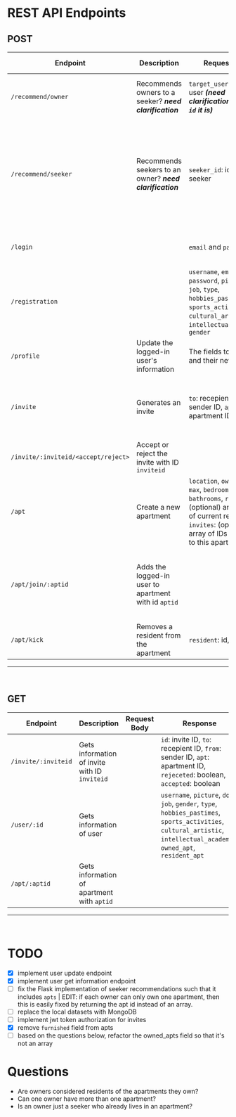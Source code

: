 # REST API Endpoints
## POST
| **Endpoint**                        | **Description**                                          | **Request Body**                                                                                                                                                                         | **Response**                                                                                                             | **Authorization required** | **Notes**                                                                                                                                                                                      |
| ----------------------------------- | -------------------------------------------------------- | ---------------------------------------------------------------------------------------------------------------------------------------------------------------------------------------- | ------------------------------------------------------------------------------------------------------------------------ | :------------------------: | ---------------------------------------------------------------------------------------------------------------------------------------------------------------------------------------------- |
| `/recommend/owner`                  | Recommends owners to a seeker? _**need clarification**_  | `target_user`: id of the user _**(need clarification on whose `id` it is)**_                                                                                                             | JSON array of `{ "common_interests": decimal, "id": integer, "similarity": decimal }`                                    |                            | Response is an array of owners, sorted by `similarity`, from highest to lowest.                                                                                                                |
| `/recommend/seeker`                 | Recommends seekers to an owner? _**need clarification**_ | `seeker_id`: id of the seeker                                                                                                                                                            | JSON array of `{ "apts": [], "common_interests": decimal, "id": integer}`.                                               |                            | Response is an array of seekers, sorted by `common_interests`, from highest to lowest. _**(need clarification on what `id` refers to. Is it the owner of the apartments or another seeker?)**_ |
| `/login`                            |                                                          | `email` and `password`                                                                                                                                                                   | `{ status: true/false, success: success/failure message }`                                                               |                            |                                                                                                                                                                                                |
| `/registration`                     |                                                          | `username`, `email`, `password`, `picture`, `dob`, `job`, `type`, `hobbies_pastimes`, `sports_activities`, `cultural_artistic`, `intellectual_academic`, `gender`                        | `{ success: boolean, message: success/error message string }`                                                            |                            |                                                                                                                                                                                                |
| `/profile`                          | Update the logged-in user's information                  | The fields to update and their new values                                                                                                                                                |                                                                                                                          |             ✔              |                                                                                                                                                                                                |
| `/invite`                           | Generates an invite                                      | `to`: recepient ID, `from`: sender ID, `apt`: apartment ID                                                                                                                               | Same as in request body, but also includes `id`: the newly created invite's ID, `rejected`: boolean, `accepted`: boolean |                            |                                                                                                                                                                                                |
| `/invite/:inviteid/<accept/reject>` | Accept or reject the invite with ID `inviteid`           |                                                                                                                                                                                          | `success`: boolean, `message`                                                                                            |             ✔              |                                                                                                                                                                                                |
| `/apt`                              | Create a new apartment                                   | `location`, `owner`, `price`, `max`, `bedrooms`, `bathrooms`, `residents`: (optional) array of IDs of current residents, `invites`: (optional) array of IDs of invites to this apartment | Same as request body but includes `id`: newly created apt's ID, `available`: boolean, default false                      |                            |                                                                                                                                                                                                |
| `/apt/join/:aptid`                  | Adds the logged-in user to apartment with id `aptid`     |                                                                                                                                                                                          |                                                                                                                          |             ✔              | If the number of residents in the apartment is not less than the apartment's `max` the user won't be able to join the aparmtent.                                                               |
| `/apt/kick`                         | Removes a resident from the apartment                    | `resident`: id, `apt`: id                                                                                                                                                                | `{ success: boolean, message: string }`                                                                                  |             ✔              | The token of the owner of th apartment must be included                                                                                                                                        |
---
<br>

## GET
| **Endpoint**        | **Description**                               | **Request Body** | **Response**                                                                                                                                                              | **Authorization required** | **Notes** |
| ------------------- | --------------------------------------------- | ---------------- | ------------------------------------------------------------------------------------------------------------------------------------------------------------------------- | :------------------------: | --------- |
| `/invite/:inviteid` | Gets information of invite with ID `inviteid` |                  | `id`: invite ID, `to`: recepient ID, `from`: sender ID, `apt`: apartment ID, `rejeceted`: boolean, `accepted`: boolean                                                    |             ✔              |           |
| `/user/:id`         | Gets information of user                      |                  | `username`, `picture`, `dob`, `job`, `gender`, `type`, `hobbies_pastimes`, `sports_activities`, `cultural_artistic`, `intellectual_academic`, `owned_apt`, `resident_apt` |                            |           |
| `/apt/:aptid`       | Gets information of apartment with `aptid`    |                  |                                                                                                                                                                           |                            |           |

---
<br>

# TODO
- [x] implement user update endpoint
- [x] implement user get information endpoint
- [ ] fix the Flask implementation of seeker recommendations such that it includes `apts` | EDIT: if each owner can only own one apartment, then this is easily fixed by returning the apt id instead of an array.
- [ ] replace the local datasets with MongoDB 
- [ ] implement jwt token authorization for invites
- [x] remove `furnished` field from apts
- [ ] based on the questions below, refactor the owned_apts field so that it's not an array

# Questions
- Are owners considered residents of the apartments they own?
- Can one owner have more than one apartment?
- Is an owner just a seeker who already lives in an apartment?